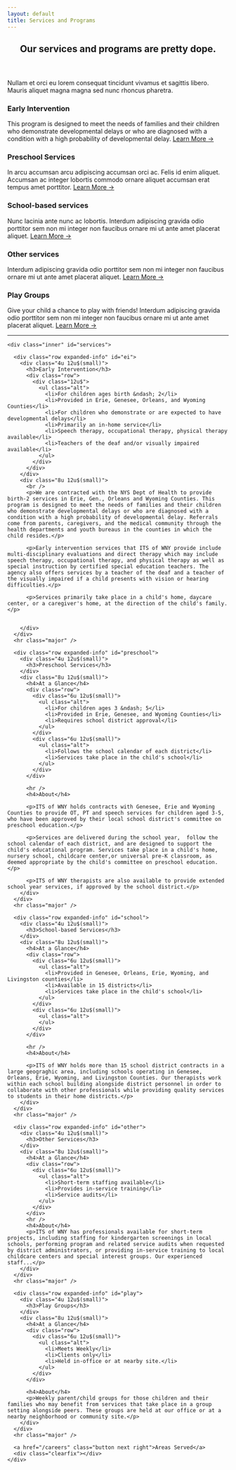 ```yaml
---
layout: default
title: Services and Programs
---
```


<!-- Main -->
<div id="main">
  <section id="two">
  <!-- short descriptions -->
    <div class="inner" id="services">
      <div class="row">
        <div class="12u$">
          <header class="major">
            <h2>Our services and programs are pretty dope.</h2>
          </header>
          <p>Nullam et orci eu lorem consequat tincidunt vivamus et sagittis libero. Mauris aliquet magna magna sed nunc rhoncus pharetra.</p>
        </div>
      </div>
      <div class="row">
        <div class="6u 12u$(small)">
          <h3>Early Intervention</h3>
          <p>This program is designed to meet the needs of families and their children who demonstrate developmental delays or who are diagnosed with a condition with a high probability of developmental delay. <a href="#ei" class="scrolly">Learn More &rarr;</a></p>
        </div>
        <div class="6u$ 12u$(small)">
          <h3>Preschool Services</h3>
          <p>In arcu accumsan arcu adipiscing accumsan orci ac. Felis id enim aliquet. Accumsan ac integer lobortis commodo ornare aliquet accumsan erat tempus amet porttitor. <a href="#preschool" class="scrolly">Learn More &rarr;</a></p>
        </div>
        <!-- Break -->
        <div class="4u 12u$(medium)">
          <h3>School-based services</h3>
          <p>Nunc lacinia ante nunc ac lobortis. Interdum adipiscing gravida odio porttitor sem non mi integer non faucibus ornare mi ut ante amet placerat aliquet. <a href="#school" class="scrolly">Learn More &rarr;</a></p>
        </div>
        <div class="4u 12u$(medium)">
          <h3>Other services</h3>
          <p>Interdum adipiscing gravida odio porttitor sem non mi integer non faucibus ornare mi ut ante amet placerat aliquet. <a href="#other" class="scrolly">Learn More &rarr;</a></p>
        </div>
        <div class="4u$ 12u$(medium)">
          <h3>Play Groups</h3>
          <p>Give your child a chance to play with friends! Interdum adipiscing gravida odio porttitor sem non mi integer non faucibus ornare mi ut ante amet placerat aliquet. <a href="#play" class="scrolly">Learn More &rarr;</a></p>
        </div>
      </div>
    </div>
    <hr class="major" />
<!-- end short descriptions -->

    <div class="inner" id="services">
<!-- ei description -->
      <div class="row expanded-info" id="ei">
        <div class="4u 12u$(small)">
          <h3>Early Intervention</h3>
          <div class="row">
            <div class="12u$">
              <ul class="alt">
                <li>For children ages birth &ndash; 2</li>
                <li>Provided in Erie, Genesee, Orleans, and Wyoming Counties</li>
                <li>For children who demonstrate or are expected to have developmental delays</li>
                <li>Primarily an in-home service</li>
                <li>Speech therapy, occupational therapy, physical therapy available</li>
                <li>Teachers of the deaf and/or visually impaired available</li>
              </ul>
            </div>
          </div>
        </div>
        <div class="8u 12u$(small)">
          <br />
          <p>We are contracted with the NYS Dept of Health to provide birth-2 services in Erie, Gen., Orleans and Wyoming Counties. This program is designed to meet the needs of families and their children who demonstrate developmental delays or who are diagnosed with a condition with a high probability of developmental delay. Referrals come from parents, caregivers, and the medical community through the health departments and youth bureaus in the counties in which the child resides.</p>

          <p>Early intervention services that ITS of WNY provide include multi-disciplinary evaluations and direct therapy which may include speech therapy, occupational therapy, and physical therapy as well as special instruction by certified special education teachers. The agency also offers services by a teacher of the deaf and a teacher of the visually impaired if a child presents with vision or hearing difficulties.</p>

          <p>Services primarily take place in a child's home, daycare center, or a caregiver's home, at the direction of the child's family.</p>


        </div>
      </div>
      <hr class="major" />
<!-- end ei -->

<!-- preschool services -->
      <div class="row expanded-info" id="preschool">
        <div class="4u 12u$(small)">
          <h3>Preschool Services</h3>
        </div>
        <div class="8u 12u$(small)">
          <h4>At a Glance</h4>
          <div class="row">
            <div class="6u 12u$(small)">
              <ul class="alt">
                <li>For children ages 3 &ndash; 5</li>
                <li>Provided in Erie, Genesee, and Wyoming Counties</li>
                <li>Requires school district approval</li>
              </ul>
            </div>
            <div class="6u 12u$(small)">
              <ul class="alt">
                <li>Follows the school calendar of each district</li>
                <li>Services take place in the child's school</li>
              </ul>
            </div>
          </div>

          <hr />
          <h4>About</h4>

          <p>ITS of WNY holds contracts with Genesee, Erie and Wyoming Counties to provide OT, PT and speech services for children aged 3-5, who have been approved by their local school district's committee on preschool education.</p>

          <p>Services are delivered during the school year,  follow the school calendar of each district, and are designed to support the child's educational program. Services take place in a child's home, nursery school, childcare center,or universal pre-K classroom, as deemed appropriate by the child's committee on preschool education.</p>

          <p>ITS of WNY therapists are also available to provide extended school year services, if approved by the school district.</p>
        </div>
      </div>
      <hr class="major" />
<!-- end preschool services -->



<!-- school services -->
      <div class="row expanded-info" id="school">
        <div class="4u 12u$(small)">
          <h3>School-based Services</h3>
        </div>
        <div class="8u 12u$(small)">
          <h4>At a Glance</h4>
          <div class="row">
            <div class="6u 12u$(small)">
              <ul class="alt">
                <li>Provided in Genesee, Orleans, Erie, Wyoming, and Livingston counties</li>
                <li>Available in 15 districts</li>
                <li>Services take place in the child's school</li>
              </ul>
            </div>
            <div class="6u 12u$(small)">
              <ul class="alt">
              </ul>
            </div>
          </div>

          <hr />
          <h4>About</h4>

          <p>ITS of WNY holds more than 15 school district contracts in a large geograghic area, including schools operating in Genesee, Orleans, Erie, Wyoming, and Livingston Counties. Our therapists work within each school building alongside district personnel in order to collaborate with other professionals while providing quality services to students in their home districts.</p>
        </div>
      </div>
      <hr class="major" />
<!-- end school services -->

<!-- other services -->
      <div class="row expanded-info" id="other">
        <div class="4u 12u$(small)">
          <h3>Other Services</h3>
        </div>
        <div class="8u 12u$(small)">
          <h4>At a Glance</h4>
          <div class="row">
            <div class="6u 12u$(small)">
              <ul class="alt">
                <li>Short-term staffing available</li>
                <li>Provides in-service training</li>
                <li>Service audits</li>
              </ul>
            </div>
          </div>
          <hr />
          <h4>About</h4>
          <p>ITS of WNY has professionals available for short-term projects, including staffing for kindergarten screenings in local schools, performing program and related service audits when requested by district administrators, or providing in-service training to local childcare centers and special interest groups. Our experienced staff...</p>
        </div>
      </div>
      <hr class="major" />
<!-- end other services -->


<!-- other services -->
      <div class="row expanded-info" id="play">
        <div class="4u 12u$(small)">
          <h3>Play Groups</h3>
        </div>
        <div class="8u 12u$(small)">
          <h4>At a Glance</h4>
          <div class="row">
            <div class="6u 12u$(small)">
              <ul class="alt">
                <li>Meets Weekly</li>
                <li>Clients only</li>
                <li>Held in-office or at nearby site.</li>
              </ul>
            </div>
          </div>

          <h4>About</h4>
          <p>Weekly parent/child groups for those children and their families who may benefit from services that take place in a group setting alongside peers. These groups are held at our office or at a nearby neighborhood or community site.</p>
        </div>
      </div>
      <hr class="major" />
<!-- end other services -->
      <a href="/careers" class="button next right">Areas Served</a>
      <div class="clearfix"></div>
    </div>
  </section>
</div>
